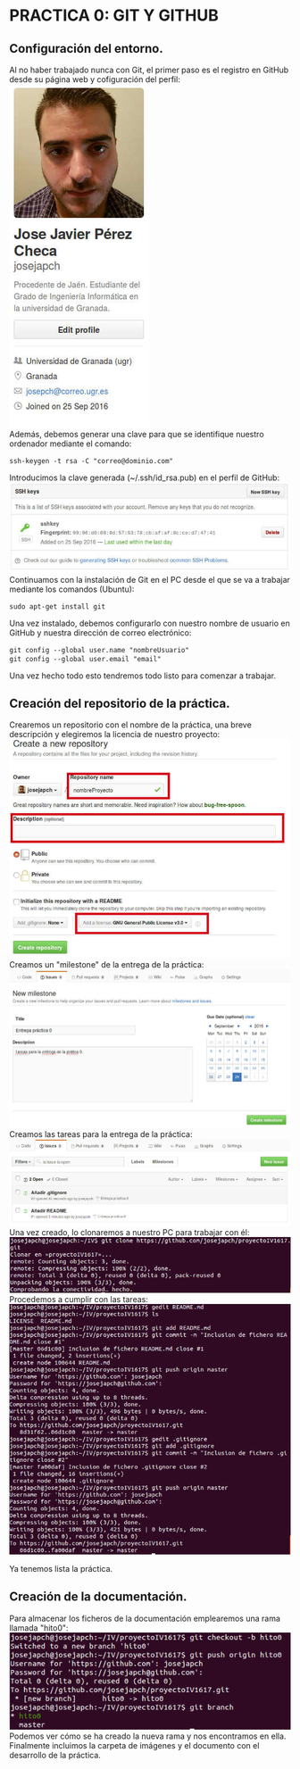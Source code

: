 # PRACTICA 0: GIT Y GITHUB

## Configuración del entorno.
Al no haber trabajado nunca con Git, el primer paso es el registro en GitHub desde su página web y cofiguración del perfil:  
![img](https://github.com/josejapch/proyectoIV1617/blob/hito0/imagenes/perfil%20Github.jpg)  
Además, debemos generar una clave para que se identifique nuestro ordenador mediante el comando:  
```
ssh-keygen -t rsa -C "correo@dominio.com"
```
Introducimos la clave generada (~/.ssh/id_rsa.pub) en el perfil de GitHub:  
![img](https://github.com/josejapch/proyectoIV1617/blob/hito0/imagenes/clave%20ssh%20en%20perfil.jpg)  
Continuamos con la instalación de Git en el PC desde el que se va a trabajar mediante los comandos (Ubuntu):  
```
sudo apt-get install git
```
Una vez instalado, debemos configurarlo con nuestro nombre de usuario en GitHub y nuestra dirección de correo electrónico:  
```
git config --global user.name "nombreUsuario"
git config --global user.email "email"
```

Una vez hecho todo esto tendremos todo listo para comenzar a trabajar.  

## Creación del repositorio de la práctica.
Crearemos un repositorio con el nombre de la práctica, una breve descripción y elegiremos la licencia de nuestro proyecto:  
![img](https://github.com/josejapch/proyectoIV1617/blob/hito0/imagenes/creacion%20repositorio.jpg)  
Creamos un "milestone" de la entrega de la práctica:  
![img](https://github.com/josejapch/proyectoIV1617/blob/hito0/imagenes/creacion%20milestone.jpg)  
Creamos las tareas para la entrega de la práctica:  
![img](https://github.com/josejapch/proyectoIV1617/blob/hito0/imagenes/creacion%20de%20tareas.jpg)  
Una vez creado, lo clonaremos a nuestro PC para trabajar con él:  
![img](https://github.com/josejapch/proyectoIV1617/blob/hito0/imagenes/clonacion%20de%20repositorio.jpg)  
Procedemos a cumplir con las tareas:  
![img](https://github.com/josejapch/proyectoIV1617/blob/hito0/imagenes/realizacion%20de%20tareas.jpg)  

Ya tenemos lista la práctica.  

## Creación de la documentación.
Para almacenar los ficheros de la documentación emplearemos una rama llamada "hito0":  
![img](https://github.com/josejapch/proyectoIV1617/blob/hito0/imagenes/creacion%20hito0.jpg)  
Podemos ver cómo se ha creado la nueva rama y nos encontramos en ella.  
Finalmente incluimos la carpeta de imágenes y el documento con el desarrollo de la práctica.  
